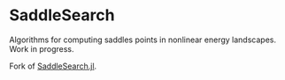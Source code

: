 # SaddleSearch

<!--
[![Build Status](https://travis-ci.org/cortner/SaddleSearch.jl.svg?branch=master)](https://travis-ci.org/cortner/SaddleSearch.jl)

[![Coverage Status](https://coveralls.io/repos/cortner/SaddleSearch.jl/badge.svg?branch=master&service=github)](https://coveralls.io/github/cortner/SaddleSearch.jl?branch=master)

[![codecov.io](http://codecov.io/github/cortner/SaddleSearch.jl/coverage.svg?branch=master)](http://codecov.io/github/cortner/SaddleSearch.jl?branch=master)
-->

 Algorithms for computing saddles points in nonlinear energy landscapes. Work in
progress.

Fork of [SaddleSearch.jl](https://github.com/cortner/SaddleSearch.jl).
